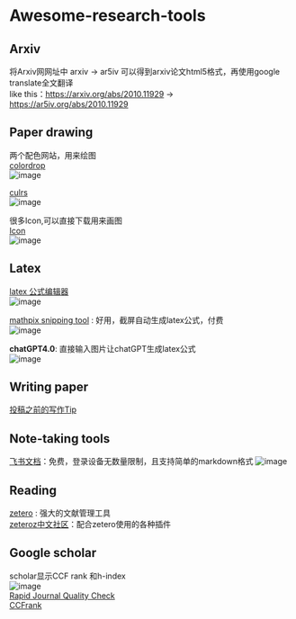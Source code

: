 # Awesome-research-tools

## Arxiv
将Arxiv网网址中 arxiv -> ar5iv 可以得到arxiv论文html5格式，再使用google translate全文翻译   
like this：https://arxiv.org/abs/2010.11929    ->   https://ar5iv.org/abs/2010.11929

## Paper drawing
两个配色网站，用来绘图     
[colordrop](https://colordrop.io/)     
![image](https://github.com/HWH-2000/Awesome-research-tools/assets/51227660/b2231511-f9fb-49cb-837b-bc9613d59b2a)

[culrs](https://culrs.com/#/)      
![image](https://github.com/HWH-2000/Awesome-research-tools/assets/51227660/a1226fad-4843-408a-b611-8d7443b8fd16)

很多Icon,可以直接下载用来画图   
[Icon](https://www.flaticon.com/search?word=like)   
![image](https://github.com/user-attachments/assets/27336690-4260-4ebd-8a81-c499bf2dd8f8)


## Latex
[latex 公式编辑器](https://www.latexlive.com/##)   
![image](https://github.com/HWH-2000/Awesome-research-tools/assets/51227660/019c2b95-d50b-42cf-99a2-f204536fce6d)   
   
[mathpix snipping tool](https://mathpix.com/snipping-tool) : 好用，截屏自动生成latex公式，付费      
![image](https://github.com/HWH-2000/Awesome-research-tools/assets/51227660/be237d3c-41c2-4505-aad9-815b3c2ff73b)   

**chatGPT4.0**: 直接输入图片让chatGPT生成latex公式      
![image](https://github.com/HWH-2000/Awesome-research-tools/assets/51227660/e14fada7-704e-44c2-8bd0-039d92e16cd1)

## Writing paper
[投稿之前的写作Tip](https://github.com/MLNLP-World/Paper-Writing-Tips)

## Note-taking tools
[飞书文档](https://www.feishu.cn/product/docs)：免费，登录设备无数量限制，且支持简单的markdown格式
![image](https://github.com/HWH-2000/Awesome-research-tools/assets/51227660/0f23008b-33d6-4ca3-b3c2-11be70f1f71b)

## Reading
[zetero](https://www.zotero.org/) : 强大的文献管理工具     
[zeteroz中文社区](https://plugins.zotero-chinese.com/#/)：配合zetero使用的各种插件

## Google scholar
scholar显示CCF rank 和h-index      
![image](https://github.com/HWH-2000/Awesome-research-tools/assets/51227660/86b3e84b-c1bc-4a5c-bbc9-530a43c1b582)         
[Rapid Journal Quality Check](https://chromewebstore.google.com/detail/rapid-journal-quality-che/mfkbhgdamgfcifnhcdebfahkgnbkagmo)        
[CCFrank](https://chromewebstore.google.com/detail/ccfrank/pfcajmbenomfbjnbjhgbnbdjmiklnkie?hl=zh-CN)       
